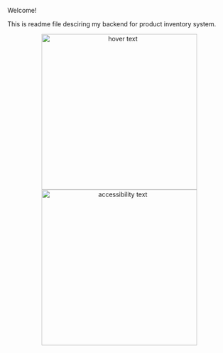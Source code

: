 Welcome!

This is readme file desciring my backend for product inventory system.

<p align="center">
  <img src="/Users/yountuan/reviro/screenshots/Screenshot 2024-03-03 at 15.10.42.png" width="350" title="hover text">
  <img src="/Users/yountuan/reviro/screenshots/Screenshot 2024-03-03 at 15.10.54.png" width="350" alt="accessibility text">
</p>
